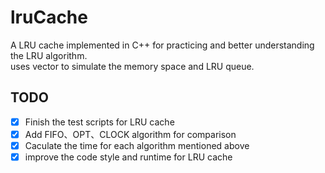 # lruCache
A LRU cache implemented in C++ for practicing and better understanding the LRU algorithm.  
uses vector to simulate the memory space and LRU queue.

## TODO
- [x] Finish the test scripts for LRU cache
- [x] Add FIFO、OPT、CLOCK algorithm for comparison
- [x] Caculate the time for each algorithm mentioned above
- [x] improve the code style and runtime for LRU cache
